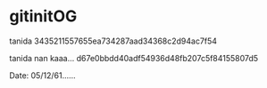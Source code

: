 # gitinitOG

tanida
3435211557655ea734287aad34368c2d94ac7f54



tanida
nan kaaa...
d67e0bbdd40adf54936d48fb207c5f84155807d5


Date: 05/12/61......